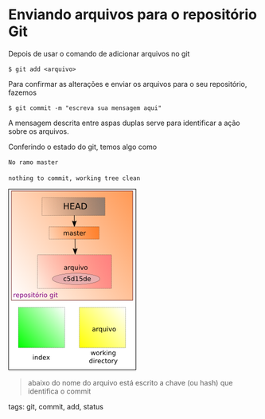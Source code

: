 # Enviando arquivos para o repositório Git

Depois de usar o comando de adicionar arquivos no git
```
$ git add <arquivo>
```
Para confirmar as alterações e enviar os arquivos para o seu repositório, fazemos
```
$ git commit -m "escreva sua mensagem aqui"
```
A mensagem descrita entre aspas duplas serve para identificar a ação sobre os arquivos.

Conferindo o estado do git, temos algo como
```
No ramo master

nothing to commit, working tree clean
```

![commit do git](./img/fluxoGit5.png)
> abaixo do nome do arquivo está escrito a chave (ou hash) que identifica o commit

tags: git, commit, add, status
